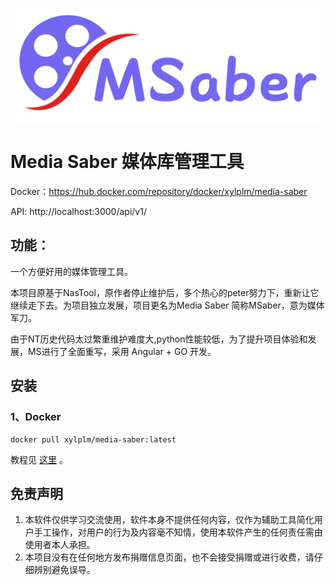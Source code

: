 ![logo-blue](logo.png)

# Media Saber 媒体库管理工具

Docker：https://hub.docker.com/repository/docker/xylplm/media-saber

API: http://localhost:3000/api/v1/

## 功能：

一个方便好用的媒体管理工具。

本项目原基于NasTool，原作者停止维护后，多个热心的peter努力下，重新让它继续走下去。为项目独立发展，项目更名为Media Saber 简称MSaber，意为媒体军刀。

由于NT历史代码太过繁重维护难度大,python性能较低，为了提升项目体验和发展，MS进行了全面重写，采用 Angular + GO 开发。

## 安装

### 1、Docker

```
docker pull xylplm/media-saber:latest
```

教程见 [这里](https://wiki.msaber.fun) 。


## 免责声明

1. 本软件仅供学习交流使用，软件本身不提供任何内容，仅作为辅助工具简化用户手工操作，对用户的行为及内容毫不知情，使用本软件产生的任何责任需由使用者本人承担。
2. 本项目没有在任何地方发布捐赠信息页面，也不会接受捐赠或进行收费，请仔细辨别避免误导。

